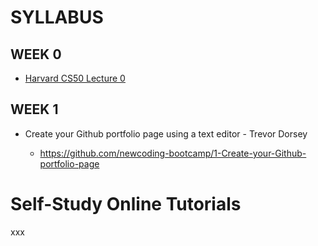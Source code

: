 # SYLLABUS

## WEEK 0

* <a href="https://www.youtube.com/watch?v=y62zj9ozPOM/" target="_blank">Harvard CS50 Lecture 0</a>

## WEEK 1

* Create your Github portfolio page using a text editor - Trevor Dorsey

  * https://github.com/newcoding-bootcamp/1-Create-your-Github-portfolio-page

# Self-Study Online Tutorials 
xxx


